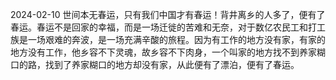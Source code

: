2024-02-10
世间本无春运，只有我们中国才有春运！背井离乡的人多了，便有了春运。春运不是回家的幸福，而是一场迁徙的苦难和无奈，对于数亿农民工和打工族是一场艰难的奔波，是一场充满辛酸的旅程。因为有工作的地方没有家，有家的地方没有工作，他乡容不下灵魂，故乡容不下肉身，一个叫家的地方找不到养家糊口的路，找到了养家糊口的地方却没有家，从此便有了漂泊，便有了春运。
